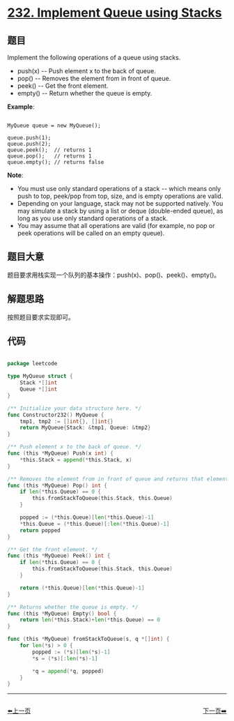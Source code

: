 # [232. Implement Queue using Stacks](https://leetcode.com/problems/implement-queue-using-stacks/)

## 题目

Implement the following operations of a queue using stacks.

- push(x) -- Push element x to the back of queue.
- pop() -- Removes the element from in front of queue.
- peek() -- Get the front element.
- empty() -- Return whether the queue is empty.

**Example**:

```

MyQueue queue = new MyQueue();

queue.push(1);
queue.push(2);  
queue.peek();  // returns 1
queue.pop();   // returns 1
queue.empty(); // returns false

```

**Note**:  

- You must use only standard operations of a stack -- which means only push to top, peek/pop from top, size, and is empty operations are valid.
- Depending on your language, stack may not be supported natively. You may simulate a stack by using a list or deque (double-ended queue), as long as you use only standard operations of a stack.
- You may assume that all operations are valid (for example, no pop or peek operations will be called on an empty queue).
 

## 题目大意

题目要求用栈实现一个队列的基本操作：push(x)、pop()、peek()、empty()。

## 解题思路

按照题目要求实现即可。



## 代码

```go

package leetcode

type MyQueue struct {
	Stack *[]int
	Queue *[]int
}

/** Initialize your data structure here. */
func Constructor232() MyQueue {
	tmp1, tmp2 := []int{}, []int{}
	return MyQueue{Stack: &tmp1, Queue: &tmp2}
}

/** Push element x to the back of queue. */
func (this *MyQueue) Push(x int) {
	*this.Stack = append(*this.Stack, x)
}

/** Removes the element from in front of queue and returns that element. */
func (this *MyQueue) Pop() int {
	if len(*this.Queue) == 0 {
		this.fromStackToQueue(this.Stack, this.Queue)
	}

	popped := (*this.Queue)[len(*this.Queue)-1]
	*this.Queue = (*this.Queue)[:len(*this.Queue)-1]
	return popped
}

/** Get the front element. */
func (this *MyQueue) Peek() int {
	if len(*this.Queue) == 0 {
		this.fromStackToQueue(this.Stack, this.Queue)
	}

	return (*this.Queue)[len(*this.Queue)-1]
}

/** Returns whether the queue is empty. */
func (this *MyQueue) Empty() bool {
	return len(*this.Stack)+len(*this.Queue) == 0
}

func (this *MyQueue) fromStackToQueue(s, q *[]int) {
	for len(*s) > 0 {
		popped := (*s)[len(*s)-1]
		*s = (*s)[:len(*s)-1]

		*q = append(*q, popped)
	}
}

```


----------------------------------------------
<div style="display: flex;justify-content: space-between;align-items: center;">
<p><a href="https://books.halfrost.com/leetcode/ChapterFour/0200~0299/0231.Power-of-Two/">⬅️上一页</a></p>
<p><a href="https://books.halfrost.com/leetcode/ChapterFour/0200~0299/0234.Palindrome-Linked-List/">下一页➡️</a></p>
</div>
